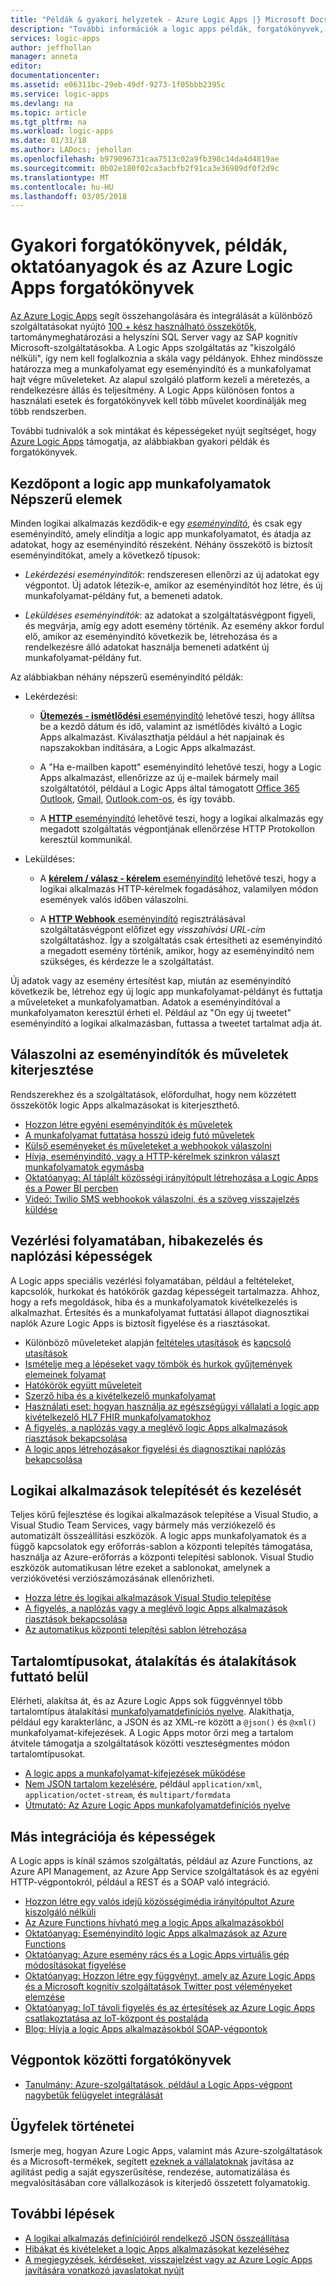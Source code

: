 ```yaml
---
title: "Példák & gyakori helyzetek - Azure Logic Apps |} Microsoft Docs"
description: "További információk a logic apps példák, forgatókönyvek, oktatóanyagok és forgatókönyvek"
services: logic-apps
author: jeffhollan
manager: anneta
editor: 
documentationcenter: 
ms.assetid: e06311bc-29eb-49df-9273-1f05bbb2395c
ms.service: logic-apps
ms.devlang: na
ms.topic: article
ms.tgt_pltfrm: na
ms.workload: logic-apps
ms.date: 01/31/18
ms.author: LADocs; jehollan
ms.openlocfilehash: b979096731caa7513c02a9fb398c14da4d4819ae
ms.sourcegitcommit: 0b02e180f02ca3acbfb2f91ca3e36989df0f2d9c
ms.translationtype: MT
ms.contentlocale: hu-HU
ms.lasthandoff: 03/05/2018
---
```

# <a name="common-scenarios-examples-tutorials-and-walkthroughs-for-azure-logic-apps"></a>Gyakori forgatókönyvek, példák, oktatóanyagok és az Azure Logic Apps forgatókönyvek

[Az Azure Logic Apps](../logic-apps/logic-apps-overview.md) segít összehangolására és integrálását a különböző szolgáltatásokat nyújtó [100 + kész használható összekötők](../connectors/apis-list.md), tartománymeghatározási a helyszíni SQL Server vagy az SAP kognitív Microsoft-szolgáltatásokba. A Logic Apps szolgáltatás az "kiszolgáló nélküli", így nem kell foglalkoznia a skála vagy példányok. Ehhez mindössze határozza meg a munkafolyamat egy eseményindító és a munkafolyamat hajt végre műveleteket. Az alapul szolgáló platform kezeli a méretezés, a rendelkezésre állás és teljesítmény. A Logic Apps különösen fontos a használati esetek és forgatókönyvek kell több művelet koordinálják meg több rendszerben.

További tudnivalók a sok mintákat és képességeket nyújt segítséget, hogy [Azure Logic Apps](../logic-apps/logic-apps-overview.md) támogatja, az alábbiakban gyakori példák és forgatókönyvek.

## <a name="popular-starting-points-for-logic-app-workflows"></a>Kezdőpont a logic app munkafolyamatok Népszerű elemek

Minden logikai alkalmazás kezdődik-e egy [ *eseményindító*](../logic-apps/logic-apps-overview.md#logic-app-concepts), és csak egy eseményindító, amely elindítja a logic app munkafolyamatot, és átadja az adatokat, hogy az eseményindító részeként. Néhány összekötő is biztosít eseményindítókat, amely a következő típusok:

* *Lekérdezési eseményindítók*: rendszeresen ellenőrzi az új adatokat egy végpontot. Új adatok létezik-e, amikor az eseményindítót hoz létre, és új munkafolyamat-példány fut, a bemeneti adatok.

* *Leküldéses eseményindítók*: az adatokat a szolgáltatásvégpont figyeli, és megvárja, amíg egy adott esemény történik. Az esemény akkor fordul elő, amikor az eseményindító következik be, létrehozása és a rendelkezésre álló adatokat használja bemeneti adatként új munkafolyamat-példány fut.

Az alábbiakban néhány népszerű eseményindító példák:

* Lekérdezési: 

  * [**Ütemezés - ismétlődési** eseményindító](../connectors/connectors-native-recurrence.md) lehetővé teszi, hogy állítsa be a kezdő dátum és idő, valamint az ismétlődés kiváltó a Logic Apps alkalmazást. 
  Kiválaszthatja például a hét napjainak és napszakokban indítására, a Logic Apps alkalmazást.

  * A "Ha e-mailben kapott" eseményindító lehetővé teszi, hogy a Logic Apps alkalmazást, ellenőrizze az új e-mailek bármely mail szolgáltatótól, például a Logic Apps által támogatott [Office 365 Outlook](../connectors/connectors-create-api-office365-outlook.md), [Gmail](https://docs.microsoft.com/connectors/gmail/), [ Outlook.com-os](https://docs.microsoft.com/connectors/outlook/), és így tovább.

  * A [ **HTTP** eseményindító](../connectors/connectors-native-http.md) lehetővé teszi, hogy a logikai alkalmazás egy megadott szolgáltatás végpontjának ellenőrzése HTTP Protokollon keresztül kommunikál.
  
* Leküldéses:

  * A [ **kérelem / válasz - kérelem** eseményindító](../connectors/connectors-native-reqres.md) lehetővé teszi, hogy a logikai alkalmazás HTTP-kérelmek fogadásához, valamilyen módon események valós időben válaszolni.

  * A [ **HTTP Webhook** eseményindító](../connectors/connectors-native-webhook.md) regisztrálásával szolgáltatásvégpont előfizet egy *visszahívási URL-cím* szolgáltatáshoz. 
  Így a szolgáltatás csak értesítheti az eseményindító a megadott esemény történik, amikor, hogy az eseményindító nem szükséges, és kérdezze le a szolgáltatást.

Új adatok vagy az esemény értesítést kap, miután az eseményindító következik be, létrehoz egy új logic app munkafolyamat-példányt és futtatja a műveleteket a munkafolyamatban. Adatok a eseményindítóval a munkafolyamaton keresztül érheti el. Például az "On egy új tweetet" eseményindító a logikai alkalmazásban, futtassa a tweetet tartalmat adja át. 

## <a name="respond-to-triggers-and-extend-actions"></a>Válaszolni az eseményindítók és műveletek kiterjesztése

Rendszerekhez és a szolgáltatások, előfordulhat, hogy nem közzétett összekötők logic Apps alkalmazásokat is kiterjeszthető.

* [Hozzon létre egyéni eseményindítók és műveletek](../logic-apps/logic-apps-create-api-app.md)
* [A munkafolyamat futtatása hosszú ideig futó műveletek](../logic-apps/logic-apps-create-api-app.md)
* [Külső eseményeket és műveleteket a webhookok válaszolni](../logic-apps/logic-apps-create-api-app.md)
* [Hívja, eseményindító, vagy a HTTP-kérelmek szinkron választ munkafolyamatok egymásba](../logic-apps/logic-apps-http-endpoint.md)
* [Oktatóanyag: AI táplált közösségi irányítópult létrehozása a Logic Apps és a Power BI percben](http://aka.ms/logicappsdemo)
* [Videó: Twilio SMS webhookok válaszolni, és a szöveg visszajelzés küldése](https://channel9.msdn.com/Blogs/Windows-Azure/Azure-Logic-Apps-Walkthrough-Webhook-Functions-and-an-SMS-Bot)

## <a name="control-flow-error-handling-and-logging-capabilities"></a>Vezérlési folyamatában, hibakezelés és naplózási képességek

A Logic apps speciális vezérlési folyamatában, például a feltételeket, kapcsolók, hurkokat és hatókörök gazdag képességeit tartalmazza. Ahhoz, hogy a refs megoldások, hiba és a munkafolyamatok kivételkezelés is alkalmazhat. Értesítés és a munkafolyamat futtatási állapot diagnosztikai naplók Azure Logic Apps is biztosít figyelése és a riasztásokat.

* Különböző műveleteket alapján [feltételes utasítások](../logic-apps/logic-apps-control-flow-conditional-statement.md) és [kapcsoló utasítások](../logic-apps/logic-apps-control-flow-switch-statement.md)
* [Ismételje meg a lépéseket vagy tömbök és hurkok gyűjtemények elemeinek folyamat](../logic-apps/logic-apps-control-flow-loops.md)
* [Hatókörök együtt műveleteit](../logic-apps/logic-apps-control-flow-run-steps-group-scopes.md)
* [Szerző hiba és a kivételkezelő munkafolyamat](../logic-apps/logic-apps-exception-handling.md)
* [Használati eset: hogyan használja az egészségügyi vállalati a logic app kivételkezelő HL7 FHIR munkafolyamatokhoz](../logic-apps/logic-apps-scenario-error-and-exception-handling.md)
* [A figyelés, a naplózás vagy a meglévő logic Apps alkalmazások riasztások bekapcsolása](../logic-apps/logic-apps-monitor-your-logic-apps.md)
* [A logic apps létrehozásakor figyelési és diagnosztikai naplózás bekapcsolása](../logic-apps/logic-apps-monitor-your-logic-apps-oms.md)

## <a name="deploy-and-manage-logic-apps"></a>Logikai alkalmazások telepítését és kezelését

Teljes körű fejlesztése és logikai alkalmazások telepítése a Visual Studio, a Visual Studio Team Services, vagy bármely más verziókezelő és automatizált összeállítási eszközök. A logic apps munkafolyamatok és a függő kapcsolatok egy erőforrás-sablon a központi telepítés támogatása, használja az Azure-erőforrás a központi telepítési sablonok. Visual Studio eszközök automatikusan létre ezeket a sablonokat, amelynek a verziókövetési verziószámozásának ellenőrizheti.

* [Hozza létre és logikai alkalmazások Visual Studio telepítése](../logic-apps/logic-apps-deploy-from-vs.md)
* [A figyelés, a naplózás vagy a meglévő logic Apps alkalmazások riasztások bekapcsolása](../logic-apps/logic-apps-monitor-your-logic-apps.md)
* [Az automatikus központi telepítési sablon létrehozása](../logic-apps/logic-apps-create-deploy-template.md)

## <a name="content-types-conversions-and-transformations-within-a-run"></a>Tartalomtípusokat, átalakítás és átalakítások futtató belül

Elérheti, alakítsa át, és az Azure Logic Apps sok függvénnyel több tartalomtípus átalakítási [munkafolyamatdefiníciós nyelve](http://aka.ms/logicappsdocs). Alakíthatja, például egy karakterlánc, a JSON és az XML-re között a `@json()` és `@xml()` munkafolyamat-kifejezések. A Logic Apps motor őrzi meg a tartalom átvitele támogatja a szolgáltatások közötti veszteségmentes módon tartalomtípusokat.

* [A logic apps a munkafolyamat-kifejezések működése](../logic-apps/logic-apps-author-definitions.md)
* [Nem JSON tartalom kezelésére](../logic-apps/logic-apps-content-type.md), például `application/xml`, `application/octet-stream`, és `multipart/formdata`
* [Útmutató: Az Azure Logic Apps munkafolyamatdefiníciós nyelve](http://aka.ms/logicappsdocs)

## <a name="other-integrations-and-capabilities"></a>Más integrációja és képességek

A Logic apps is kínál számos szolgáltatás, például az Azure Functions, az Azure API Management, az Azure App Service szolgáltatások és az egyéni HTTP-végpontokról, például a REST és a SOAP való integráció.

* [Hozzon létre egy valós idejű közösségimédia irányítópultot Azure kiszolgáló nélküli](../logic-apps/logic-apps-scenario-social-serverless.md)
* [Az Azure Functions hívható meg a logic Apps alkalmazásokból](../logic-apps/logic-apps-azure-functions.md)
* [Oktatóanyag: Eseményindító logic Apps alkalmazások az Azure Functions](../logic-apps/logic-apps-scenario-function-sb-trigger.md)
* [Oktatóanyag: Azure esemény rács és a Logic Apps virtuális gép módosításokat figyelése](../event-grid/monitor-virtual-machine-changes-event-grid-logic-app.md)
* [Oktatóanyag: Hozzon létre egy függvényt, amely az Azure Logic Apps és a Microsoft kognitív szolgáltatások Twitter post véleményeket elemzése](../azure-functions/functions-twitter-email.md)
* [Oktatóanyag: IoT távoli figyelés és az értesítések az Azure Logic Apps csatlakoztatása az IoT-központ és postaláda](../iot-hub/iot-hub-monitoring-notifications-with-azure-logic-apps.md)
* [Blog: Hívja a logic Apps alkalmazásokból SOAP-végpontok](https://blogs.msdn.microsoft.com/logicapps/2016/04/07/using-soap-services-with-logic-apps/)

## <a name="end-to-end-scenarios"></a>Végpontok közötti forgatókönyvek

* [Tanulmány: Azure-szolgáltatások, például a Logic Apps-végpont nagybetűk felügyelet integrálását](https://aka.ms/enterprise-integration-e2e-case-management-utilities-logic-apps)

## <a name="customer-stories"></a>Ügyfelek történetei

Ismerje meg, hogyan Azure Logic Apps, valamint más Azure-szolgáltatások és a Microsoft-termékek, segített [ezeknek a vállalatoknak](https://aka.ms/logic-apps-customer-stories) javítása az agilitást pedig a saját egyszerűsítése, rendezése, automatizálása és megvalósításában core vállalkozások is kiterjedő összetett folyamatokig.

## <a name="next-steps"></a>További lépések

* [A logikai alkalmazás definícióiról rendelkező JSON összeállítása](../logic-apps/logic-apps-author-definitions.md)
* [Hibákat és kivételeket a logic Apps alkalmazásokat kezeléséhez](../logic-apps/logic-apps-exception-handling.md)
* [A megjegyzések, kérdéseket, visszajelzést vagy az Azure Logic Apps javítására vonatkozó javaslatokat nyújt](https://feedback.azure.com/forums/287593-logic-apps)